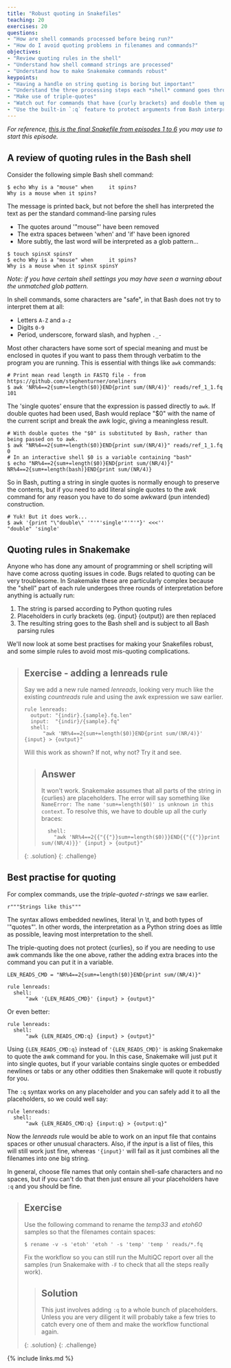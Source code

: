 ```yaml
---
title: "Robust quoting in Snakefiles"
teaching: 20
exercises: 20
questions:
- "How are shell commands processed before being run?"
- "How do I avoid quoting problems in filenames and commands?"
objectives:
- "Review quoting rules in the shell"
- "Understand how shell command strings are processed"
- "Understand how to make Snakemake commands robust"
keypoints:
- "Having a handle on string quoting is boring but important"
- "Understand the three processing steps each *shell* command goes through before it is actually run"
- "Make use of triple-quotes"
- "Watch out for commands that have {curly brackets} and double them up"
- "Use the built-in `:q` feature to protect arguments from Bash interpretation"
---
```

*For reference, [this is the final Snakefile from episodes 1 to 6](../code/ep06.Snakefile) you may use to
start this episode.*

## A review of quoting rules in the Bash shell

Consider the following simple Bash shell command:

~~~
$ echo Why is a "mouse" when     it spins?
Why is a mouse when it spins?
~~~

The message is printed back, but not before the shell has interpreted the text as per the standard command-line
parsing rules

 * The quotes around '"mouse"' have been removed
 * The extra spaces between 'when' and 'if' have been ignored
 * More subtly, the last word will be interpreted as a glob pattern...

~~~
$ touch spinsX spinsY
$ echo Why is a "mouse" when     it spins?
Why is a mouse when it spinsX spinsY
~~~

*Note: if you have certain shell settings you may have seen a warning about the unmatched glob pattern.*

In shell commands, some characters are "safe", in that Bash does not try to interpret them at all:

* Letters `A-Z` and `a-z`
* Digits `0-9`
* Period, underscore, forward slash, and hyphen `._-`

Most other characters have some sort of special meaning and must be enclosed in quotes if you want to pass them through
verbatim to the program you are running. This is essential with things like `awk` commands:

~~~
# Print mean read length in FASTQ file - from https://github.com/stephenturner/oneliners
$ awk 'NR%4==2{sum+=length($0)}END{print sum/(NR/4)}' reads/ref_1_1.fq
101
~~~

The 'single quotes' ensure that the expression is passed directly to `awk`. If double quotes had been used, Bash would
replace "$0" with the name of the current script and break the awk logic, giving a meaningless result.

~~~
# With double quotes the "$0" is substituted by Bash, rather than being passed on to awk.
$ awk "NR%4==2{sum+=length($0)}END{print sum/(NR/4)}" reads/ref_1_1.fq
0
# In an interactive shell $0 is a variable containing "bash"
$ echo "NR%4==2{sum+=length($0)}END{print sum/(NR/4)}"
NR%4==2{sum+=length(bash)}END{print sum/(NR/4)}
~~~

So in Bash, putting a string in single quotes is normally enough to preserve the contents, but if you need to add literal
single quotes to the awk command for any reason you have to do some awkward (pun intended) construction.

~~~
# Yuk! But it does work...
$ awk '{print "\"double\" '"'"'single'"'"'"}' <<<''
"double" 'single'
~~~

## Quoting rules in Snakemake

Anyone who has done any amount of programming or shell scripting will have come across quoting issues in code. Bugs related
to quoting can be very troublesome. In Snakemake these are particularly complex because the "shell" part of each rule
undergoes three rounds of interpretation before anything is actually run:

 1. The string is parsed according to Python quoting rules
 1. Placeholders in curly brackets (eg. {input} {output}) are then replaced
 1. The resulting string goes to the Bash shell and is subject to all Bash parsing rules

We'll now look at some best practises for making your Snakefiles robust, and some simple rules to avoid most
mis-quoting complications.

> ## Exercise - adding a lenreads rule
>
> Say we add a new rule named *lenreads*, looking very much like the existing *countreads* rule and using the awk
> expression we saw earlier.
>
> ~~~
> rule lenreads:
>   output: "{indir}.{sample}.fq.len"
>   input:  "{indir}/{sample}.fq"
>   shell:
>       "awk 'NR%4==2{sum+=length($0)}END{print sum/(NR/4)}' {input} > {output}"
> ~~~
>
> Will this work as shown? If not, why not? Try it and see.
>
> > ## Answer
> >
> > It won't work. Snakemake assumes that all parts of the string in {curlies} are placeholders.  The error will say
> > something like `NameError: The name 'sum+=length($0)' is unknown in this context`. To resolve this, we
> > have to double up all the curly braces:
> >
> > ~~~
> >   shell:
> >     "awk 'NR%4==2{{"{{"}}sum+=length($0)}}END{{"{{"}}print sum/(NR/4)}}' {input} > {output}"
> > ~~~
> {: .solution}
{: .challenge}

## Best practise for quoting

For complex commands, use the *triple-quoted r-strings* we saw earlier.

~~~
r"""Strings like this"""
~~~

The syntax allows embedded newlines, literal \n \t, and both types of '"quotes"'. In other words, the interpretation
as a Python string does as little as possible, leaving most interpretation to the shell.

The triple-quoting does not protect {curlies}, so if you are needing to use awk commands like the one above, rather
the adding extra braces into the command you can put it in a variable.

~~~
LEN_READS_CMD = "NR%4==2{sum+=length($0)}END{print sum/(NR/4)}"

rule lenreads:
  shell:
      "awk '{LEN_READS_CMD}' {input} > {output}"
~~~

Or even better:

~~~
rule lenreads:
  shell:
      "awk {LEN_READS_CMD:q} {input} > {output}"
~~~

Using `{LEN_READS_CMD:q}` instead of `'{LEN_READS_CMD}'` is asking Snakemake to quote the awk command for you. In
this case, Snakemake will just put it into single quotes, but if your variable contains single quotes or embedded
newlines or tabs or any other oddities then Snakemake will quote it robustly for you.

The `:q` syntax works on any placeholder and you can safely add it to all the placeholders, so we could well say:

~~~
rule lenreads:
  shell:
      "awk {LEN_READS_CMD:q} {input:q} > {output:q}"
~~~

Now the *lenreads* rule would be able to work on an input file that contains spaces or other unusual characters.
Also, if the *input* is a list of files, this will still work just fine, whereas `'{input}'` will fail as it just
combines all the filenames into one big string.

In general, choose file names that only contain shell-safe characters and no spaces, but if you can't do that
then just ensure all your placeholders have `:q` and you should be fine.

> ## Exercise
>
> Use the following command to rename the *temp33* and *etoh60* samples so that the filenames contain spaces:
>
> ~~~
> $ rename -v -s 'etoh' 'etoh ' -s 'temp' 'temp ' reads/*.fq
> ~~~
>
> Fix the workflow so you can still run the MultiQC report over all the samples (run Snakemake with `-F` to check
> that all the steps really work).
>
> > ## Solution
> >
> > This just involves adding `:q` to a whole bunch of placeholders. Unless you are very diligent it will probably
> > take a few tries to catch every one of them and make the workflow functional again.
> >
> {: .solution}
{: .challenge}

{% include links.md %}

